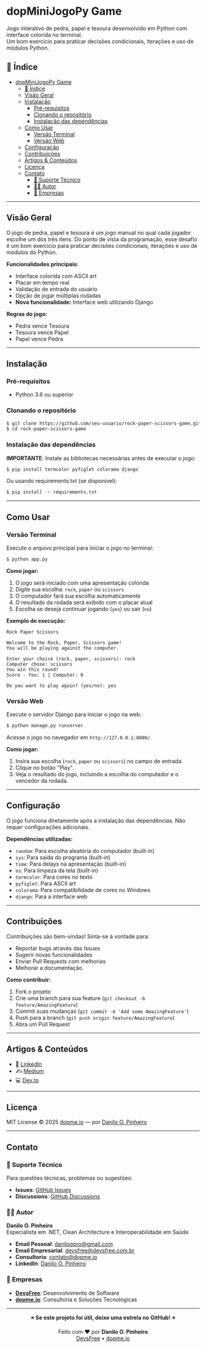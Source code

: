 # dopMiniJogoPy Game

Jogo interativo de pedra, papel e tesoura desenvolvido em Python com interface colorida no terminal.  
Um bom exercício para praticar decisões condicionais, iterações e uso de módulos Python.

## 📑 Índice

- [dopMiniJogoPy Game](#dopminijogopy-game)
  - [📑 Índice](#-índice)
  - [Visão Geral](#visão-geral)
  - [Instalação](#instalação)
    - [Pré-requisitos](#pré-requisitos)
    - [Clonando o repositório](#clonando-o-repositório)
    - [Instalação das dependências](#instalação-das-dependências)
  - [Como Usar](#como-usar)
    - [Versão Terminal](#versão-terminal)
    - [Versão Web](#versão-web)
  - [Configuração](#configuração)
  - [Contribuições](#contribuições)
  - [Artigos \& Conteúdos](#artigos--conteúdos)
  - [Licença](#licença)
  - [Contato](#contato)
    - [💬 Suporte Técnico](#-suporte-técnico)
    - [👨‍💻 Autor](#-autor)
    - [🏢 Empresas](#-empresas)

---

## Visão Geral

O jogo de pedra, papel e tesoura é um jogo manual no qual cada jogador escolhe um dos três itens. Do ponto de vista da programação, esse desafio é um bom exercício para praticar decisões condicionais, iterações e uso de módulos do Python.

**Funcionalidades principais:**
- Interface colorida com ASCII art
- Placar em tempo real
- Validação de entrada do usuário
- Opção de jogar múltiplas rodadas
- **Nova funcionalidade:** Interface web utilizando Django

**Regras do jogo:**
- Pedra vence Tesoura
- Tesoura vence Papel  
- Papel vence Pedra

---

## Instalação

### Pré-requisitos
- Python 3.6 ou superior

### Clonando o repositório
```bash
$ git clone https://github.com/seu-usuario/rock-paper-scissors-game.git
$ cd rock-paper-scissors-game
```

### Instalação das dependências
**IMPORTANTE**: Instale as bibliotecas necessárias antes de executar o jogo:

```bash
$ pip install termcolor pyfiglet colorama django
```

Ou usando requirements.txt (se disponível):
```bash
$ pip install -r requirements.txt
```

---

## Como Usar

### Versão Terminal
Execute o arquivo principal para iniciar o jogo no terminal:

```bash
$ python app.py
```

**Como jogar:**
1. O jogo será iniciado com uma apresentação colorida
2. Digite sua escolha: `rock`, `paper` ou `scissors`
3. O computador fará sua escolha automaticamente
4. O resultado da rodada será exibido com o placar atual
5. Escolha se deseja continuar jogando (`yes`) ou sair (`no`)

**Exemplo de execução:**
```
Rock Paper Scissors

Welcome to the Rock, Paper, Scissors game!
You will be playing against the computer.

Enter your choice (rock, paper, scissors): rock
Computer chose: scissors
You win this round!
Score - You: 1 | Computer: 0

Do you want to play again? (yes/no): yes
```

### Versão Web
Execute o servidor Django para iniciar o jogo na web:

```bash
$ python manage.py runserver
```

Acesse o jogo no navegador em `http://127.0.0.1:8000/`.

**Como jogar:**
1. Insira sua escolha (`rock`, `paper` ou `scissors`) no campo de entrada.
2. Clique no botão "Play".
3. Veja o resultado do jogo, incluindo a escolha do computador e o vencedor da rodada.

---

## Configuração

O jogo funciona diretamente após a instalação das dependências. Não requer configurações adicionais.

**Dependências utilizadas:**
- `random`: Para escolha aleatória do computador (built-in)
- `sys`: Para saída do programa (built-in)
- `time`: Para delays na apresentação (built-in)
- `os`: Para limpeza da tela (built-in)
- `termcolor`: Para cores no texto
- `pyfiglet`: Para ASCII art
- `colorama`: Para compatibilidade de cores no Windows
- `django`: Para a interface web

---

## Contribuições

Contribuições são bem-vindas! Sinta-se à vontade para:

- Reportar bugs através das Issues
- Sugerir novas funcionalidades
- Enviar Pull Requests com melhorias
- Melhorar a documentação

**Como contribuir:**
1. Fork o projeto
2. Crie uma branch para sua feature (`git checkout -b feature/AmazingFeature`)
3. Commit suas mudanças (`git commit -m 'Add some AmazingFeature'`)
4. Push para a branch (`git push origin feature/AmazingFeature`)
5. Abra um Pull Request

---

## Artigos & Conteúdos

* 💼 [LinkedIn](https://www.linkedin.com/in/daniloopinheiro)
* ✍️ [Medium](https://medium.com/@daniloopinheiro)
* 💻 [Dev.to](https://dev.to/daniloopinheiro)

---

## Licença

MIT License © 2025 [dopme.io](https://dopme.io) — por [Danilo O. Pinheiro](https://www.linkedin.com/in/daniloopinheiro/)

---

## Contato

### 💬 Suporte Técnico
Para questões técnicas, problemas ou sugestões:
- **Issues**: [GitHub Issues](https://github.com/daniloopinheiro/rock-paper-scissors-game/issues)
- **Discussions**: [GitHub Discussions](https://github.com/daniloopinheiro/rock-paper-scissors-game/discussions)

### 👨‍💻 Autor
**Danilo O. Pinheiro**  
Especialista em .NET, Clean Architecture e Interoperabilidade em Saúde

- **Email Pessoal**: [daniloopro@gmail.com](mailto:daniloopro@gmail.com)
- **Email Empresarial**: [devsfree@devsfree.com.br](mailto:devsfree@devsfree.com.br)
- **Consultoria**: [contato@dopme.io](mailto:contato@dopme.io)
- **LinkedIn**: [Danilo O. Pinheiro](https://www.linkedin.com/in/daniloopinheiro/)

### 🏢 Empresas
- **[DevsFree](https://devsfree.com.br)**: Desenvolvimento de Software
- **[dopme.io](https://dopme.io)**: Consultoria e Soluções Tecnológicas

---

<div align="center">

**⭐ Se este projeto foi útil, deixe uma estrela no GitHub! ⭐**

<p>
Feito com ❤️ por <strong>Danilo O. Pinheiro</strong><br/>  
<a href="https://devsfree.com.br" target="_blank">DevsFree</a> • <a href="https://dopme.io" target="_blank">dopme.io</a>  
</p>

</div>